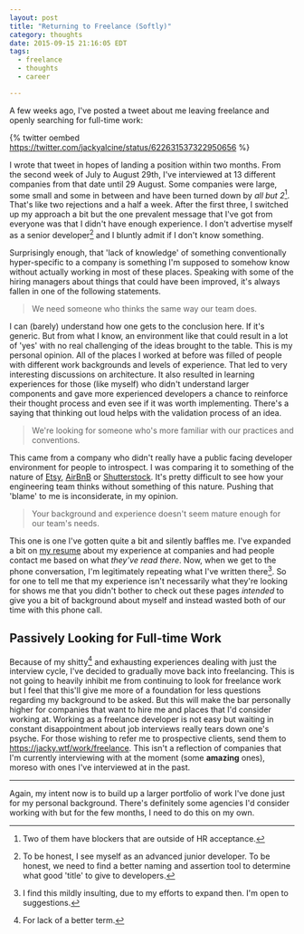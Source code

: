```yaml
---
layout: post
title: "Returning to Freelance (Softly)"
category: thoughts
date: 2015-09-15 21:16:05 EDT
tags:
  - freelance
  - thoughts
  - career

---
```


A few weeks ago, I've posted a tweet about me leaving freelance and openly
searching for full-time work:

{% twitter oembed https://twitter.com/jackyalcine/status/622631537322950656 %}

I wrote that tweet in hopes of landing a position within two months. From the
second week of July to August 29th, I've interviewed at 13 different
companies from that date until 29 August. Some companies were large, some
small and some in between and have been turned down by _all but 2_[^1]. That's
like two rejections and a half a week. After the first three, I switched up
my approach a bit but the one prevalent message that I've got from everyone
was that I didn't have enough experience. I don't advertise myself as a
senior developer[^2] and I bluntly admit if I don't know something.

Surprisingly enough, that 'lack of knowledge' of something conventionally
hyper-specific to a company is something I'm supposed to somehow know without
actually working in most of these places. Speaking with some of the hiring
managers about things that could have been improved, it's always fallen in one
of the following statements.

> We need someone who thinks the same way our team does.

I can (barely) understand how one gets to the conclusion here. If it's generic.
But from what I know, an environment like that could result in a lot of
'yes' with no real challenging of the ideas brought to the table. This is my
personal opinion. All of the places I worked at before was filled of people with
different work backgrounds and levels of experience. That led to very
interesting discussions on architecture. It also resulted in learning
experiences for those (like myself) who didn't understand larger components and
gave more experienced developers a chance to reinforce their thought process and
even see if it was worth implementing. There's a saying that thinking out loud
helps with the validation process of an idea.

> We're looking for someone who's more familiar with our practices and conventions.

This came from a company who didn't really have a public facing developer
environment for people to introspect. I was comparing it to something of the
nature of [Etsy][1], [AirBnB][2] or [Shutterstock][3]. It's pretty difficult to
see how your engineering team thinks without something of this nature. Pushing
that 'blame' to me is inconsiderate, in my opinion.

> Your background and experience doesn't seem mature enough for our team's needs.

This one is one I've gotten quite a bit and silently baffles me. I've expanded a
bit on [my resume][4] about my experience at companies and had people contact me
based on what _they've read there_. Now, when we get to the phone conversation,
I'm legitimately repeating what I've written there[^3]. So for one to tell me
that my experience isn't necessarily what they're looking for shows me that you
didn't bother to check out these pages _intended_ to give you a bit of
background about myself and instead wasted both of our time with this phone
call.

## Passively Looking for Full-time Work

Because of my shitty[^4] and exhausting experiences dealing with just the
interview cycle, I've decided to gradually move back into freelancing. This is
not going to heavily inhibit me from continuing to look for freelance work but I
feel that this'll give me more of a foundation for less questions regarding my
background to be asked. But this will make the bar personally higher for
companies that want to hire me and places that I'd consider working at. Working
as a freelance developer is not easy but waiting in constant disappointment
about job interviews really tears down one's psyche. For those wishing to refer
me to prospective clients, send them to <https://jacky.wtf/work/freelance>. This
isn't a reflection of companies that I'm currently interviewing with at the
moment (some **amazing** ones), moreso with ones I've interviewed at in the
past.

---

Again, my intent now is to build up a larger portfolio of work I've done just
for my personal background. There's definitely some agencies I'd consider
working with but for the few months, I need to do this on my own.

[1]: https://codeascraft.com/
[2]: http://nerds.airbnb.com/
[3]: http://bits.shutterstock.com/
[4]: http://jacky.wtf/work/resume/
[^1]: Two of them have blockers that are outside of HR acceptance.
[^2]: To be honest, I see myself as an advanced junior developer. To be honest, we need to find a better naming and assertion tool to determine what good 'title' to give to developers.
[^3]: I find this mildly insulting, due to my efforts to expand then. I'm open to suggestions.
[^4]: For lack of a better term.
